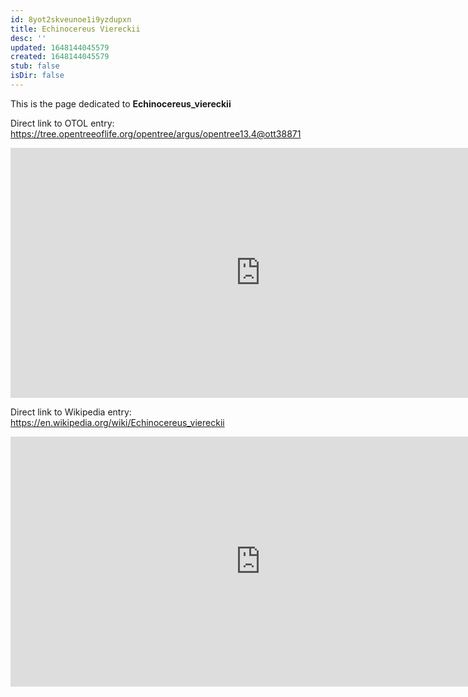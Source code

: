 ```yaml
---
id: 8yot2skveunoe1i9yzdupxn
title: Echinocereus Viereckii
desc: ''
updated: 1648144045579
created: 1648144045579
stub: false
isDir: false
---
```

This is the page dedicated to **Echinocereus_viereckii**


Direct link to OTOL entry: https://tree.opentreeoflife.org/opentree/argus/opentree13.4@ott38871



<html>
    <body>
    <iframe src="https://tree.opentreeoflife.org/opentree/argus/opentree13.4@ott38871"
    width="800" height="400" frameborder="0" allowfullscreen> </iframe>
    </body>
</html>
    


Direct link to Wikipedia entry: https://en.wikipedia.org/wiki/Echinocereus_viereckii



<html>
    <body>
    <iframe src="https://en.wikipedia.org/wiki/Echinocereus_viereckii"
    width="800" height="400" frameborder="0" allowfullscreen> </iframe>
    </body>
</html>
    
